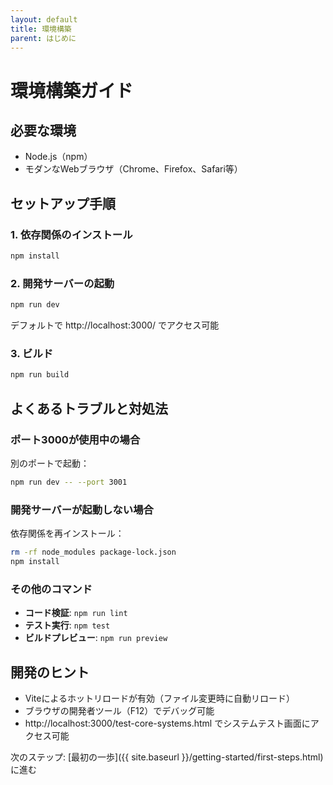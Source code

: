 ```yaml
---
layout: default
title: 環境構築
parent: はじめに
---
```


# 環境構築ガイド

## 必要な環境
- Node.js（npm）
- モダンなWebブラウザ（Chrome、Firefox、Safari等）

## セットアップ手順

### 1. 依存関係のインストール
```bash
npm install
```

### 2. 開発サーバーの起動
```bash
npm run dev
```
デフォルトで http://localhost:3000/ でアクセス可能

### 3. ビルド
```bash
npm run build
```

## よくあるトラブルと対処法

### ポート3000が使用中の場合
別のポートで起動：
```bash
npm run dev -- --port 3001
```

### 開発サーバーが起動しない場合
依存関係を再インストール：
```bash
rm -rf node_modules package-lock.json
npm install
```

### その他のコマンド
- **コード検証**: `npm run lint`
- **テスト実行**: `npm test`
- **ビルドプレビュー**: `npm run preview`

## 開発のヒント
- Viteによるホットリロードが有効（ファイル変更時に自動リロード）
- ブラウザの開発者ツール（F12）でデバッグ可能
- http://localhost:3000/test-core-systems.html でシステムテスト画面にアクセス可能

次のステップ: [最初の一歩]({{ site.baseurl }}/getting-started/first-steps.html)に進む